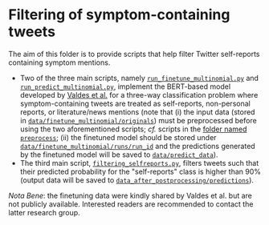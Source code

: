# Filtering of symptom-containing tweets
The aim of this folder is to provide scripts that help filter Twitter self-reports containing symptom mentions. 
- Two of the three main scripts, namely [`run_finetune_multinomial.py`](https://github.com/digitalepidemiologylab/content_changes_paper/blob/main/reporting_classification/run_finetune_multinomial.py) and [`run_predict_multinomial.py`](https://github.com/digitalepidemiologylab/content_changes_paper/blob/main/reporting_classification/run_predict_multinomial.py), implement the BERT-based model developed by [Valdes et al.](https://aclanthology.org/2021.smm4h-1.10) 
for a three-way classification problem where symptom-containing tweets are treated as self-reports, non-personal reports, or literature/news mentions 
(note that (i) the input data (stored in [`data/finetune_multinomial/originals`](https://github.com/digitalepidemiologylab/content_changes_paper/tree/main/reporting_classification/data/finetune_multinomial/originals/)) must be preprocessed before using the two aforementioned scripts; *cf.* scripts in the [folder named `preprocess`](https://github.com/digitalepidemiologylab/content_changes_paper/tree/main/reporting_classification/preprocess); 
(ii) the finetuned model should be stored under [`data/finetune_multinomial/runs/run_id`](https://github.com/digitalepidemiologylab/content_changes_paper/tree/main/reporting_classification/data/finetune_multinomial/runs/run_id) and the predictions generated by the finetuned model will be saved to [`data/predict_data`](https://github.com/digitalepidemiologylab/content_changes_paper/tree/main/reporting_classification/data/predict_data)). 
- The third main script, [`filtering_selfreports.py`](https://github.com/digitalepidemiologylab/content_changes_paper/blob/main/reporting_classification/filtering_selfreports.py), filters tweets such that their predicted probability for the "self-reports" class is higher than 90% (output data will be saved to [`data_after_postprocessing/predictions`](https://github.com/digitalepidemiologylab/content_changes_paper/tree/main/reporting_classification/data/data_after_postprocessing/predictions)).

*Nota Bene*: the finetuning data were kindly shared by Valdes et al. but are not publicly available. Interested readers are recommended to contact the latter research group.

